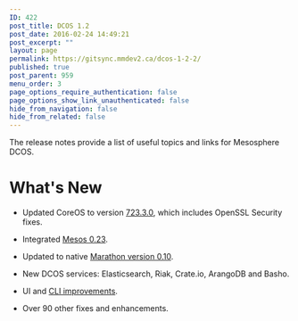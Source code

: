 ```yaml
---
ID: 422
post_title: DCOS 1.2
post_date: 2016-02-24 14:49:21
post_excerpt: ""
layout: page
permalink: https://gitsync.mmdev2.ca/dcos-1-2-2/
published: true
post_parent: 959
menu_order: 3
page_options_require_authentication: false
page_options_show_link_unauthenticated: false
hide_from_navigation: false
hide_from_related: false
---
```

The release notes provide a list of useful topics and links for Mesosphere DCOS.

# What's New

*   Updated CoreOS to version [723\.3.0][1], which includes OpenSSL Security fixes.

*   Integrated [Mesos 0.23][2].

*   Updated to native [Marathon version 0.10][3].

*   New DCOS services: Elasticsearch, Riak, Crate.io, ArangoDB and Basho.

*   UI and [CLI improvements][4].

*   Over 90 other fixes and enhancements.

 [1]: https://coreos.com/releases/#723.3.0
 [2]: http://mesos.apache.org/blog/mesos-0-23-0-released/
 [3]: https://github.com/mesosphere/marathon/releases/tag/v0.10.0
 [4]: https://github.com/mesosphere/dcos-cli/releases